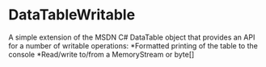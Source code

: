 # DataTableWritable

A simple extension of the MSDN C# DataTable object that provides an API for a number of writable operations:
    *Formatted printing of the table to the console
    *Read/write to/from a MemoryStream or byte[]

